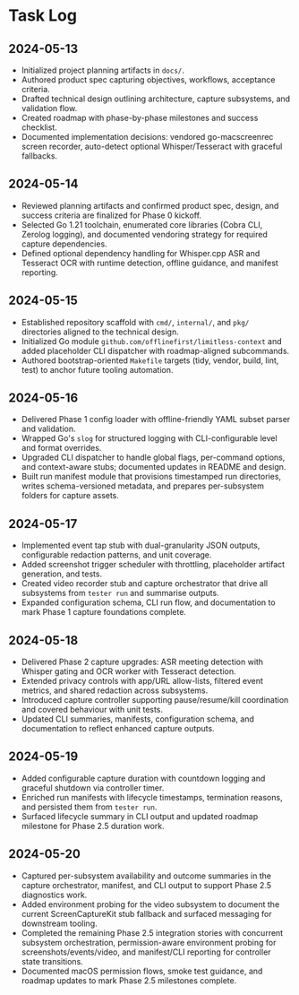 # Task Log

## 2024-05-13
- Initialized project planning artifacts in `docs/`.
- Authored product spec capturing objectives, workflows, acceptance criteria.
- Drafted technical design outlining architecture, capture subsystems, and validation flow.
- Created roadmap with phase-by-phase milestones and success checklist.
- Documented implementation decisions: vendored go-macscreenrec screen recorder, auto-detect optional Whisper/Tesseract with graceful fallbacks.

## 2024-05-14
- Reviewed planning artifacts and confirmed product spec, design, and success criteria are finalized for Phase 0 kickoff.
- Selected Go 1.21 toolchain, enumerated core libraries (Cobra CLI, Zerolog logging), and documented vendoring strategy for required capture dependencies.
- Defined optional dependency handling for Whisper.cpp ASR and Tesseract OCR with runtime detection, offline guidance, and manifest reporting.

## 2024-05-15
- Established repository scaffold with `cmd/`, `internal/`, and `pkg/` directories aligned to the technical design.
- Initialized Go module `github.com/offlinefirst/limitless-context` and added placeholder CLI dispatcher with roadmap-aligned subcommands.
- Authored bootstrap-oriented `Makefile` targets (tidy, vendor, build, lint, test) to anchor future tooling automation.

## 2024-05-16
- Delivered Phase 1 config loader with offline-friendly YAML subset parser and validation.
- Wrapped Go's `slog` for structured logging with CLI-configurable level and format overrides.
- Upgraded CLI dispatcher to handle global flags, per-command options, and context-aware stubs; documented updates in README and design.
- Built run manifest module that provisions timestamped run directories, writes schema-versioned metadata, and prepares per-subsystem folders for capture assets.

## 2024-05-17
- Implemented event tap stub with dual-granularity JSON outputs, configurable redaction patterns, and unit coverage.
- Added screenshot trigger scheduler with throttling, placeholder artifact generation, and tests.
- Created video recorder stub and capture orchestrator that drive all subsystems from `tester run` and summarise outputs.
- Expanded configuration schema, CLI run flow, and documentation to mark Phase 1 capture foundations complete.

## 2024-05-18
- Delivered Phase 2 capture upgrades: ASR meeting detection with Whisper gating and OCR worker with Tesseract detection.
- Extended privacy controls with app/URL allow-lists, filtered event metrics, and shared redaction across subsystems.
- Introduced capture controller supporting pause/resume/kill coordination and covered behaviour with unit tests.
- Updated CLI summaries, manifests, configuration schema, and documentation to reflect enhanced capture outputs.

## 2024-05-19
- Added configurable capture duration with countdown logging and graceful shutdown via controller timer.
- Enriched run manifests with lifecycle timestamps, termination reasons, and persisted them from `tester run`.
- Surfaced lifecycle summary in CLI output and updated roadmap milestone for Phase 2.5 duration work.

## 2024-05-20
- Captured per-subsystem availability and outcome summaries in the capture orchestrator, manifest, and CLI output to support Phase 2.5 diagnostics work.
- Added environment probing for the video subsystem to document the current ScreenCaptureKit stub fallback and surfaced messaging for downstream tooling.
- Completed the remaining Phase 2.5 integration stories with concurrent subsystem orchestration, permission-aware environment probing for screenshots/events/video, and manifest/CLI reporting for controller state transitions.
- Documented macOS permission flows, smoke test guidance, and roadmap updates to mark Phase 2.5 milestones complete.

